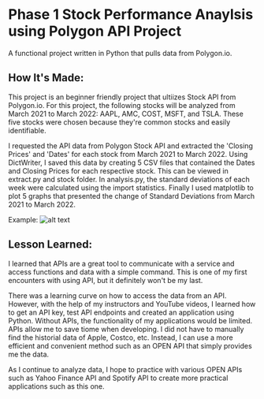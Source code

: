 # Phase 1 Stock Performance Anaylsis using Polygon API Project 
A functional project written in Python that pulls data from Polygon.io.

## How It's Made: 

This project is an beginner friendly project that ultiizes Stock API from Polygon.io. For this project, the following stocks will be analyzed from March 2021 to March 2022: AAPL, AMC, COST, MSFT, and TSLA. These five stocks were chosen because they're common stocks and easily identifiable. 

I requested the API data from Polygon Stock API and extracted the 'Closing Prices' and 'Dates' for each stock from March 2021 to March 2022. Using DictWriter, I saved this data by creating 5 CSV files that contained the Dates and Closing Prices for each respective stock. This can be viewed in extract.py and stock folder. In analysis.py, the standard deviations of each week were calculated using the import statistics. Finally I used matplotlib to plot 5 graphs that presented the change of Standard Deviations from March 2021 to March 2022. 

Example: ![alt text](http://url/to/AAPL_stdev.png)

## Lesson Learned: 
I learned that APIs are a great tool to communicate with a service and access functions and data with a simple command. This is one of my first encounters with using API, but it definitely won't be my last. 

There was a learning curve on how to access the data from an API. However, with the help of my instructors and YouTube videos, I learned how to get an API key, test API endpoints and created an application using Python. Without APIs, the functionality of my applications would be limited. APIs allow me to save tiome when developing. I did not have to manually find the historial data of Apple, Costco, etc. Instead, I can use a more efficient and convenient method such as an OPEN API that simply provides me the data. 

As I continue to analyze data, I hope to practice with various OPEN APIs such as Yahoo Finance API and Spotify API to create more practical applications such as this one.


